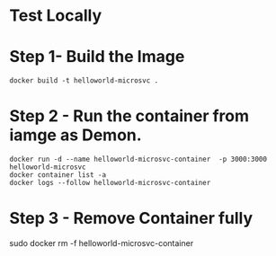 # Test Locally

# Step 1- Build the Image

```
docker build -t helloworld-microsvc .
```

# Step 2 - Run the container from iamge as Demon.

```
docker run -d --name helloworld-microsvc-container  -p 3000:3000 helloworld-microsvc
docker container list -a
docker logs --follow helloworld-microsvc-container
```

# Step 3 - Remove Container fully

sudo docker rm -f helloworld-microsvc-container